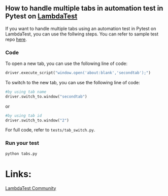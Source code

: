 ## How to handle multiple tabs in automation test in Pytest on [LambdaTest](https://www.lambdatest.com/?utm_source=github&utm_medium=repo&utm_campaign=Pytest-multiple-tabs)

If you want to handle multiple tabs using an automation test in Pytest on LambdaTest, you can use the follwing steps. You can refer to sample test repo [here](https://github.com/LambdaTest/pytest-selenium-sample).

### Code

To open a new tab, you can use the following line of code:

```python
driver.execute_script("window.open('about:blank','secondtab');")
```

To switch to the new tab, you can use the following line of code:

```python
#by using tab name
driver.switch_to.window("secondtab")
```
or
```python
#by using tab id
driver.switch_to.window("2")
```

For full code, refer to `tests/tab_switch.py`.
### Run your test

```bash
python tabs.py
```

# Links:

[LambdaTest Community](http://community.lambdatest.com/)

